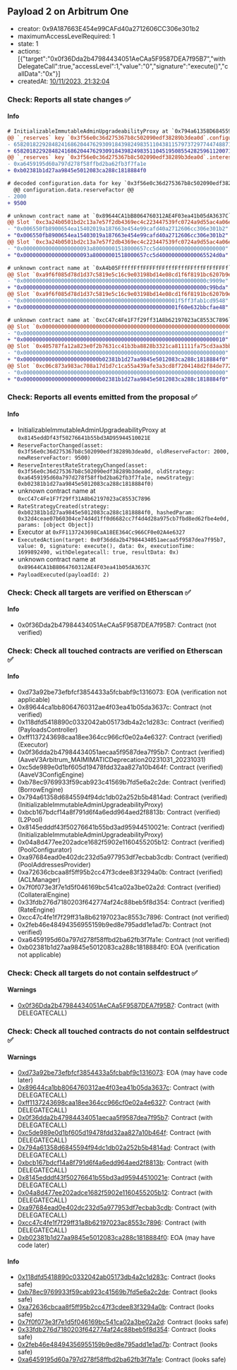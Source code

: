 ## Payload 2 on Arbitrum One

- creator: 0x9A187663E454e99CAFd40a2712606CC306e301b2
- maximumAccessLevelRequired: 1
- state: 1
- actions: [{"target":"0x0f36Dda2b47984434051AeCAa5F9587DEA7f95B7","withDelegateCall":true,"accessLevel":1,"value":"0","signature":"execute()","callData":"0x"}]
- createdAt: [10/11/2023, 21:32:04](https://arbiscan.io/tx/0xef66e36c37efb3293c50935d8fdc5fbae630a6a3b706632f28df45dfb1118b79)

### Check: Reports all state changes :white_check_mark:

#### Info


```diff
# InitializableImmutableAdminUpgradeabilityProxy at `0x794a61358D6845594F94dc1DB02A252b5b4814aD`
@@ `_reserves` key `0x3f56e0c36d275367b8c502090edf38289b3dea0d`.configuration.data @@
- 65820182292848241686204476293091843982498351104381157973729774474887168
+ 65820182292848241686204476293091843982498351104519508554282596112007168
@@ `_reserves` key `0x3f56e0c36d275367b8c502090edf38289b3dea0d`.interestRateStrategyAddress @@
- 0xa6459195d60a797d278f58ffbd2ba62fb3f7fa1e
+ 0xb02381b1d27aa9845e5012083ca288c1818884f0

# decoded configuration.data for key `0x3f56e0c36d275367b8c502090edf38289b3dea0d` (symbol: MAI)
  @@ configuration.data.reserveFactor @@
- 2000
+ 9500

```

```diff
# unknown contract name at `0x89644CA1bB8064760312AE4F03ea41b05dA3637C`
@@ Slot `0xc3a24b0501bd2c13a7e57f2db4369ec4c223447539fc0724a9d55ac4a06ebd4d` @@
- "0x006550fb8900654ea15402019a187663e454e99cafd40a2712606cc306e301b2"
+ "0x006550fb8900654ea15403019a187663e454e99cafd40a2712606cc306e301b2"
@@ Slot `0xc3a24b0501bd2c13a7e57f2db4369ec4c223447539fc0724a9d55ac4a06ebd4e` @@
- "0x000000000000000000093a80000001518000657cc5d400000000000000000000"
+ "0x000000000000000000093a80000001518000657cc5d400000000000065524d0a"
```

```diff
# unknown contract name at `0xA4b05FffffFffFFFFfFFfffFfffFFfffFfFfFFFf`
@@ Slot `0xa9f6f085d78d1d37c5819e5c16c9e03198bd14e08cd1f6f8191bc6207b9e9706` @@
- "0x0000000000000000000000000000000000000000000000000000000000c9909e"
+ "0x0000000000000000000000000000000000000000000000000000000000c99bda"
@@ Slot `0xa9f6f085d78d1d37c5819e5c16c9e03198bd14e08cd1f6f8191bc6207b9e970b` @@
- "0x0000000000000000000000000000000000000000000000001f5ff3fab1cd9548"
+ "0x0000000000000000000000000000000000000000000000001f60e632bbcfae48"
```

```diff
# unknown contract name at `0xcC47c4Fe1F7f29ff31A8b62197023aC8553C7896`
@@ Slot `0x0000000000000000000000000000000000000000000000000000000000000002` @@
- "0x000000000000000000000000000000000000000000000000000000000000000f"
+ "0x0000000000000000000000000000000000000000000000000000000000000010"
@@ Slot `0x405787fa12a823e0f2b7631cc41b3ba8828b3321ca811111fa75cd3aa3bb5add` @@
- "0x0000000000000000000000000000000000000000000000000000000000000000"
+ "0x000000000000000000000000b02381b1d27aa9845e5012083ca288c1818884f0"
@@ Slot `0xc06c873a983ac708a17d1d7c1ca55a439afe3a3cd8f7204148d2f84de772baa3` @@
- "0x0000000000000000000000000000000000000000000000000000000000000000"
+ "0x000000000000000000000000b02381b1d27aa9845e5012083ca288c1818884f0"
```


### Check: Reports all events emitted from the proposal :white_check_mark:

#### Info

- InitializableImmutableAdminUpgradeabilityProxy at `0x8145eddDf43f50276641b55bd3AD95944510021E`
- `ReserveFactorChanged(asset: 0x3f56e0c36d275367b8c502090edf38289b3dea0d, oldReserveFactor: 2000, newReserveFactor: 9500)`
- `ReserveInterestRateStrategyChanged(asset: 0x3f56e0c36d275367b8c502090edf38289b3dea0d, oldStrategy: 0xa6459195d60a797d278f58ffbd2ba62fb3f7fa1e, newStrategy: 0xb02381b1d27aa9845e5012083ca288c1818884f0)`
- unknown contract name at `0xcC47c4Fe1F7f29ff31A8b62197023aC8553C7896`
- `RateStrategyCreated(strategy: 0xb02381b1d27aa9845e5012083ca288c1818884f0, hashedParam: 0x32d4ceae07b60304ce74d4d1ff0d6682cc7f4d4d28a975cb7fbd8ed62fbe4e0d, params: [object Object])`
- Executor at `0xFF1137243698CaA18EE364Cc966CF0e02A4e6327`
- `ExecutedAction(target: 0x0f36dda2b47984434051aecaa5f9587dea7f95b7, value: 0, signature: execute(), data: 0x, executionTime: 1699892490, withDelegatecall: true, resultData: 0x)`
- unknown contract name at `0x89644CA1bB8064760312AE4F03ea41b05dA3637C`
- `PayloadExecuted(payloadId: 2)`

### Check: Check all targets are verified on Etherscan :white_check_mark:

#### Info

- 0x0f36Dda2b47984434051AeCAa5F9587DEA7f95B7: Contract (not verified)

### Check: Check all touched contracts are verified on Etherscan :white_check_mark:

#### Info

- 0xd73a92be73efbfcf3854433a5fcbabf9c1316073: EOA (verification not applicable)
- 0x89644ca1bb8064760312ae4f03ea41b05da3637c: Contract (not verified)
- 0x118dfd5418890c0332042ab05173db4a2c1d283c: Contract (verified) (PayloadsController)
- 0xff1137243698caa18ee364cc966cf0e02a4e6327: Contract (verified) (Executor)
- 0x0f36dda2b47984434051aecaa5f9587dea7f95b7: Contract (verified) (AaveV3Arbitrum_MAIMIMATICDeprecation20231031_20231031)
- 0xc5de989e0d1bf605d19478fdd32aa827a10b464f: Contract (verified) (AaveV3ConfigEngine)
- 0xb78ec9769933f59cab923c41569b7fd5e6a2c2de: Contract (verified) (BorrowEngine)
- 0x794a61358d6845594f94dc1db02a252b5b4814ad: Contract (verified) (InitializableImmutableAdminUpgradeabilityProxy)
- 0xbcb167bdcf14a8f791d6f4a6edd964aed2f8813b: Contract (verified) (L2Pool)
- 0x8145edddf43f50276641b55bd3ad95944510021e: Contract (verified) (InitializableImmutableAdminUpgradeabilityProxy)
- 0x04a8d477ee202adce1682f5902e1160455205b12: Contract (verified) (PoolConfigurator)
- 0xa97684ead0e402dc232d5a977953df7ecbab3cdb: Contract (verified) (PoolAddressesProvider)
- 0xa72636cbcaa8f5ff95b2cc47f3cdee83f3294a0b: Contract (verified) (ACLManager)
- 0x7f0f073e3f7e1d5f046169bc541ca02a3be02a2d: Contract (verified) (CollateralEngine)
- 0x33fdb276d7180203f642774af24c88beb5f8d354: Contract (verified) (RateEngine)
- 0xcc47c4fe1f7f29ff31a8b62197023ac8553c7896: Contract (not verified)
- 0x2feb46e48494356955159b9ed8e795add1e1ad7b: Contract (not verified)
- 0xa6459195d60a797d278f58ffbd2ba62fb3f7fa1e: Contract (not verified)
- 0xb02381b1d27aa9845e5012083ca288c1818884f0: EOA (verification not applicable)

### Check: Check all targets do not contain selfdestruct :white_check_mark:

#### Warnings

- [0x0f36Dda2b47984434051AeCAa5F9587DEA7f95B7](https://arbiscan.io/address/0x0f36Dda2b47984434051AeCAa5F9587DEA7f95B7): Contract (with DELEGATECALL)

### Check: Check all touched contracts do not contain selfdestruct :white_check_mark:

#### Warnings

- [0xd73a92be73efbfcf3854433a5fcbabf9c1316073](https://arbiscan.io/address/0xd73a92be73efbfcf3854433a5fcbabf9c1316073): EOA (may have code later)
- [0x89644ca1bb8064760312ae4f03ea41b05da3637c](https://arbiscan.io/address/0x89644ca1bb8064760312ae4f03ea41b05da3637c): Contract (with DELEGATECALL)
- [0xff1137243698caa18ee364cc966cf0e02a4e6327](https://arbiscan.io/address/0xff1137243698caa18ee364cc966cf0e02a4e6327): Contract (with DELEGATECALL)
- [0x0f36dda2b47984434051aecaa5f9587dea7f95b7](https://arbiscan.io/address/0x0f36dda2b47984434051aecaa5f9587dea7f95b7): Contract (with DELEGATECALL)
- [0xc5de989e0d1bf605d19478fdd32aa827a10b464f](https://arbiscan.io/address/0xc5de989e0d1bf605d19478fdd32aa827a10b464f): Contract (with DELEGATECALL)
- [0x794a61358d6845594f94dc1db02a252b5b4814ad](https://arbiscan.io/address/0x794a61358d6845594f94dc1db02a252b5b4814ad): Contract (with DELEGATECALL)
- [0xbcb167bdcf14a8f791d6f4a6edd964aed2f8813b](https://arbiscan.io/address/0xbcb167bdcf14a8f791d6f4a6edd964aed2f8813b): Contract (with DELEGATECALL)
- [0x8145edddf43f50276641b55bd3ad95944510021e](https://arbiscan.io/address/0x8145edddf43f50276641b55bd3ad95944510021e): Contract (with DELEGATECALL)
- [0x04a8d477ee202adce1682f5902e1160455205b12](https://arbiscan.io/address/0x04a8d477ee202adce1682f5902e1160455205b12): Contract (with DELEGATECALL)
- [0xa97684ead0e402dc232d5a977953df7ecbab3cdb](https://arbiscan.io/address/0xa97684ead0e402dc232d5a977953df7ecbab3cdb): Contract (with DELEGATECALL)
- [0xcc47c4fe1f7f29ff31a8b62197023ac8553c7896](https://arbiscan.io/address/0xcc47c4fe1f7f29ff31a8b62197023ac8553c7896): Contract (with DELEGATECALL)
- [0xb02381b1d27aa9845e5012083ca288c1818884f0](https://arbiscan.io/address/0xb02381b1d27aa9845e5012083ca288c1818884f0): EOA (may have code later)

#### Info

- [0x118dfd5418890c0332042ab05173db4a2c1d283c](https://arbiscan.io/address/0x118dfd5418890c0332042ab05173db4a2c1d283c): Contract (looks safe)
- [0xb78ec9769933f59cab923c41569b7fd5e6a2c2de](https://arbiscan.io/address/0xb78ec9769933f59cab923c41569b7fd5e6a2c2de): Contract (looks safe)
- [0xa72636cbcaa8f5ff95b2cc47f3cdee83f3294a0b](https://arbiscan.io/address/0xa72636cbcaa8f5ff95b2cc47f3cdee83f3294a0b): Contract (looks safe)
- [0x7f0f073e3f7e1d5f046169bc541ca02a3be02a2d](https://arbiscan.io/address/0x7f0f073e3f7e1d5f046169bc541ca02a3be02a2d): Contract (looks safe)
- [0x33fdb276d7180203f642774af24c88beb5f8d354](https://arbiscan.io/address/0x33fdb276d7180203f642774af24c88beb5f8d354): Contract (looks safe)
- [0x2feb46e48494356955159b9ed8e795add1e1ad7b](https://arbiscan.io/address/0x2feb46e48494356955159b9ed8e795add1e1ad7b): Contract (looks safe)
- [0xa6459195d60a797d278f58ffbd2ba62fb3f7fa1e](https://arbiscan.io/address/0xa6459195d60a797d278f58ffbd2ba62fb3f7fa1e): Contract (looks safe)

